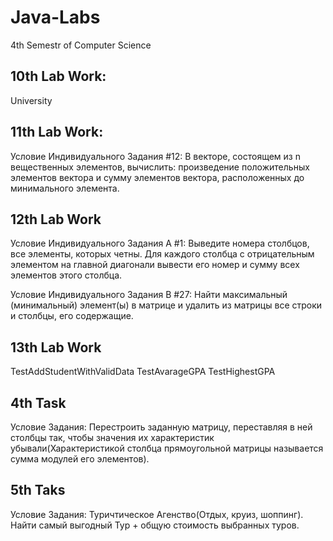 # Java-Labs
4th Semestr of Computer Science 

10th Lab Work:
---------------------------------
University 


11th Lab Work:
----------------------------
Условие Индивидуального Задания #12:
В векторе, состоящем из n вещественных элементов, вычислить: произведение положительных элементов вектора и сумму элементов вектора, расположенных до минимального элемента.

12th Lab Work
-----------------------------
Условие Индивидуального Задания A #1:
Выведите номера столбцов, все элементы, которых четны. Для каждого
столбца с отрицательным элементом на главной диагонали вывести его номер и сумму всех элементов этого столбца. 


Условие Индивидуального Задания B #27:
Найти максимальный (минимальный) элемент(ы) в матрице и удалить из матрицы все строки и столбцы, его содержащие. 

13th Lab Work
-----------------------------
TestAddStudentWithValidData
TestAvarageGPA
TestHighestGPA

4th Task
------------------------------
Условие Задания: 
Перестроить заданную матрицу, переставляя в ней столбцы так, чтобы значения их характеристик убывали(Характеристикой столбца прямоугольной матрицы называется сумма модулей его элементов).

5th Taks
-------------------------------
Условие Задания:
Туричтическое Агенство(Отдых, круиз, шоппинг). Найти самый выгодный Тур + общую стоимость выбранных туров.
